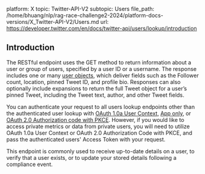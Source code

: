 platform: X
topic: Twitter-API-V2
subtopic: Users
file_path: /home/bhuang/nlp/rag-race-challenge2-2024/platform-docs-versions/X_Twitter-API-V2/Users.md
url: https://developer.twitter.com/en/docs/twitter-api/users/lookup/introduction


## Introduction

The RESTful endpoint uses the GET method to return information about a user or group of users, specified by a user ID or a username. The response includes one or many [user objects](https://developer.twitter.com/en/docs/twitter-api/data-dictionary/object-model/user), which deliver fields such as the Follower count, location, pinned Tweet ID, and profile bio. Responses can also optionally include expansions to return the full Tweet object for a user’s pinned Tweet, including the Tweet text, author, and other Tweet fields. 

You can authenticate your request to all users lookup endpoints other than the authenticated user lookup with [OAuth 1.0a User Context](https://developer.twitter.com/en/docs/authentication/oauth-1-0a), [App only](https://developer.twitter.com/en/docs/authentication/oauth-2-0/application-only), or [OAuth 2.0 Authorization code with PKCE](https://developer.twitter.com/en/docs/authentication/oauth-2-0/authorization-code). However, if you would like to access private metrics or data from private users, you will need to utilize OAuth 1.0a User Context or OAuth 2.0 Authorization Code with PKCE, and pass the authenticated users' Access Token with your request.    

This endpoint is commonly used to receive up-to-date details on a user, to verify that a user exists, or to update your stored details following a compliance event.